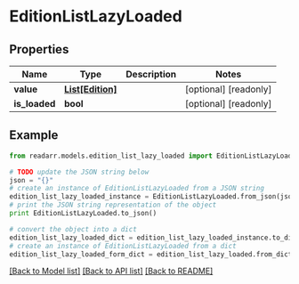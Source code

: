 # EditionListLazyLoaded


## Properties

Name | Type | Description | Notes
------------ | ------------- | ------------- | -------------
**value** | [**List[Edition]**](Edition.md) |  | [optional] [readonly] 
**is_loaded** | **bool** |  | [optional] [readonly] 

## Example

```python
from readarr.models.edition_list_lazy_loaded import EditionListLazyLoaded

# TODO update the JSON string below
json = "{}"
# create an instance of EditionListLazyLoaded from a JSON string
edition_list_lazy_loaded_instance = EditionListLazyLoaded.from_json(json)
# print the JSON string representation of the object
print EditionListLazyLoaded.to_json()

# convert the object into a dict
edition_list_lazy_loaded_dict = edition_list_lazy_loaded_instance.to_dict()
# create an instance of EditionListLazyLoaded from a dict
edition_list_lazy_loaded_form_dict = edition_list_lazy_loaded.from_dict(edition_list_lazy_loaded_dict)
```
[[Back to Model list]](../README.md#documentation-for-models) [[Back to API list]](../README.md#documentation-for-api-endpoints) [[Back to README]](../README.md)


